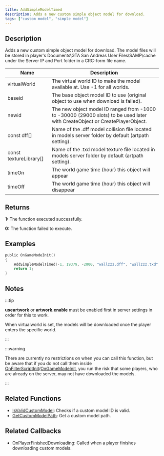 ```yaml
---
title: AddSimpleModelTimed
description: Adds a new custom simple object model for download.
tags: ["custom model", "simple model"]
---
```


<VersionWarn version='SA-MP 0.3.DL R1' />

## Description

Adds a new custom simple object model for download. The model files will be stored in player's Documents\GTA San Andreas User Files\SAMP\cache under the Server IP and Port folder in a CRC-form file name.

| Name                   | Description                                                                                                                 |
| ---------------------- | --------------------------------------------------------------------------------------------------------------------------- |
| virtualWorld           | The virtual world ID to make the model available at. Use -1 for all worlds.                                                 |
| baseid                 | The base object model ID to use (original object to use when download is failed).                                           |
| newid                  | The new object model ID ranged from -1000 to -30000 (29000 slots) to be used later with CreateObject or CreatePlayerObject. |
| const dff[]            | Name of the .dff model collision file located in models server folder by default (artpath setting).                         |
| const textureLibrary[] | Name of the .txd model texture file located in models server folder by default (artpath setting).                           |
| timeOn                 | The world game time (hour) this object will appear                                                                          |
| timeOff                | The world game time (hour) this object will disappear                                                                       |

## Returns

**1:** The function executed successfully.

**0:** The function failed to execute.

## Examples

```c
public OnGameModeInit()
{
    AddSimpleModelTimed(-1, 19379, -2000, "wallzzz.dff", "wallzzz.txd", 9, 18); // This wall only renders from 9:00 am to 6:00 pm
    return 1;
}
```

## Notes

:::tip

**useartwork** or **artwork.enable** must be enabled first in server settings in order for this to work.

When virtualworld is set, the models will be downloaded once the player enters the specific world.

:::

:::warning

There are currently no restrictions on when you can call this function, but be aware that if you do not call them inside [OnFilterScriptInit](../callbacks/OnFilterScriptInit)/[OnGameModeInit](../callbacks/OnGameModeInit), you run the risk that some players, who are already on the server, may not have downloaded the models.

:::

## Related Functions

- [IsValidCustomModel](IsValidCustomModel): Checks if a custom model ID is valid.
- [GetCustomModelPath](GetCustomModelPath): Get a custom model path.

## Related Callbacks

- [OnPlayerFinishedDownloading](../callbacks/OnPlayerFinishedDownloading): Called when a player finishes downloading custom models.
